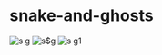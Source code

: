 # snake-and-ghosts


![s g](https://user-images.githubusercontent.com/70664666/141496096-81306014-9a54-45ab-a078-38f4aa633260.PNG)
![s$g](https://user-images.githubusercontent.com/70664666/141496103-6c734cf6-9a9f-4282-a3f6-76ebaf1914d5.PNG)
![s g1](https://user-images.githubusercontent.com/70664666/141496120-778f5bea-8573-4d44-b73b-dc2d0ab8b1d5.PNG)

